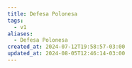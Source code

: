 ```yaml
---
title: Defesa Polonesa
tags:
  - v1
aliases:
  - Defesa Polonesa
created_at: 2024-07-12T19:58:57-03:00
updated_at: 2024-08-05T12:46:14-03:00
---
```


